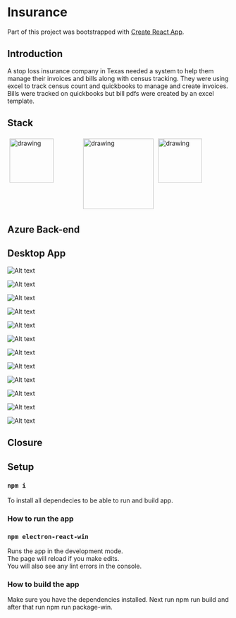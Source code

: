 # Insurance

Part of this project was bootstrapped with [Create React App](https://github.com/facebook/create-react-app).

## Introduction
  A stop loss insurance company in Texas needed a system to help them manage their invoices and bills along with census tracking. They were using excel to track census count and quickbooks to manage and create invoices. Bills were tracked on quickbooks but bill pdfs were created by an excel template.

## Stack

<div style="display: flex">
    <img style="flex: 33.33%; padding: 5px" src="readmepictures/azurefunctions.svg" alt="drawing" width="100"/>
    <img style="flex: 33.33%; padding: 5px" src="readmepictures/react.svg" alt="drawing" width="160"/>
    <img style="flex: 33.33%; padding: 5px" src="readmepictures/electronjs.PNG" alt="drawing" width="100"/>
</div>


## Azure Back-end

## Desktop App

![Alt text](readmepictures/Home.PNG)

![Alt text](readmepictures/Customers.PNG)

![Alt text](readmepictures/Vendors.PNG)

![Alt text](readmepictures/Customer.PNG)

![Alt text](readmepictures/Vendor.PNG)

![Alt text](readmepictures/Customer_Invoice.PNG)

![Alt text](readmepictures/Customer_Policies.PNG)

![Alt text](readmepictures/Customer_Policies_Modal1.PNG)

![Alt text](readmepictures/Customer_Policies_Modal2.PNG)

![Alt text](readmepictures/Customer_Census.PNG)

![Alt text](readmepictures/Customer_Census_Modal.PNG)

![Alt text](readmepictures/Vendor_Bill_Modal.PNG)

## Closure

## Setup

### `npm i`

To install all dependecies to be able to run and build app.

### How to run the app

### `npm electron-react-win`

Runs the app in the development mode.\
The page will reload if you make edits.\
You will also see any lint errors in the console.

### How to build the app

Make sure you have the dependencies installed. Next run npm run build and after that run npm run package-win.
